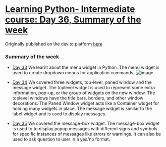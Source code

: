 # [Learning Python- Intermediate course: Day 36, Summary of the week](https://dev.to/aatmaj/learning-python-intermediate-course-day-36-summary-of-the-week-57lm)

Originally published on the dev.to platform [here](https://dev.to/aatmaj/learning-python-intermediate-course-day-36-summary-of-the-week-57lm)

### Summary of the week
- [Day 33](https://dev.to/aatmaj/learning-python-intermediate-course-day-33-the-menu-widget-5g5l) We learnt about the menu widget in Python. The menu widget is used to create dropdown menus for application commands. 
![image](https://dev-to-uploads.s3.amazonaws.com/uploads/articles/9c4kpjrmgs57oq04oada.png)

- [Day 34](https://dev.to/aatmaj/learning-python-intermediate-course-day-34-toplevel-panedwindow-and-message-widgets-44l6) We covered three widgets, top-level, paned window and the message widget. The toplevel widget is used to represent some extra information, pop-up, or the group of widgets on the new window. The toplevel windows have the title bars, borders, and other window decorations. The Paned Window widget acts like a Container widget for holding many widgets in place. The message widget is similar to the label widget and is used to display messages.

- [Day 35](https://dev.to/aatmaj/learning-python-intermediate-course-day-35-messagebox-widget-19c8) We covered the message-box widget. The message-box widget is used to to display popup messages with different signs and symbols for specific instances of messages like errors or warnings. It can also be used to ask question to user in a yes/no format.
 
